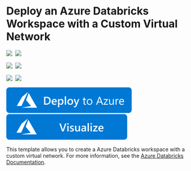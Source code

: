 # Deploy an Azure Databricks Workspace with a Custom Virtual Network

<IMG SRC="https://azurequickstartsservice.blob.core.windows.net/badges/101-databricks-workspace-with-vnet-injection/PublicLastTestDate.svg" />&nbsp;
<IMG SRC="https://azurequickstartsservice.blob.core.windows.net/badges/101-databricks-workspace-with-vnet-injection/PublicDeployment.svg" />&nbsp;

<IMG SRC="https://azurequickstartsservice.blob.core.windows.net/badges/101-databricks-workspace-with-vnet-injection/FairfaxLastTestDate.svg" />&nbsp;
<IMG SRC="https://azurequickstartsservice.blob.core.windows.net/badges/101-databricks-workspace-with-vnet-injection/FairfaxDeployment.svg" />&nbsp;

<IMG SRC="https://azurequickstartsservice.blob.core.windows.net/badges/101-databricks-workspace-with-vnet-injection/BestPracticeResult.svg" />&nbsp;
<IMG SRC="https://azurequickstartsservice.blob.core.windows.net/badges/101-databricks-workspace-with-vnet-injection/CredScanResult.svg" />&nbsp;

<a href="https://portal.azure.com/#create/Microsoft.Template/uri/https%3A%2F%2Fraw.githubusercontent.com%2FAzure%2Fazure-quickstart-templates%2Fmaster%2F101-databricks-workspace-with-vnet-injection%2Fazuredeploy.json" target="_blank">
    <img src="https://raw.githubusercontent.com/Azure/azure-quickstart-templates/master/1-CONTRIBUTION-GUIDE/images/deploytoazure.svg?sanitize=true"/>
</a>
<a href="http://armviz.io/#/?load=https%3A%2F%2Fraw.githubusercontent.com%2FAzure%2Fazure-quickstart-templates%2Fmaster%2F101-databricks-workspace-with-vnet-injection%2Fazuredeploy.json" target="_blank">
    <img src="https://raw.githubusercontent.com/Azure/azure-quickstart-templates/master/1-CONTRIBUTION-GUIDE/images/visualizebutton.svg?sanitize=true"/>
</a>

This template allows you to create a Azure Databricks workspace with a custom virtual network.
For more information, see the <a href="https://docs.microsoft.com/en-us/azure/azure-databricks/">Azure Databricks Documentation</a>.

